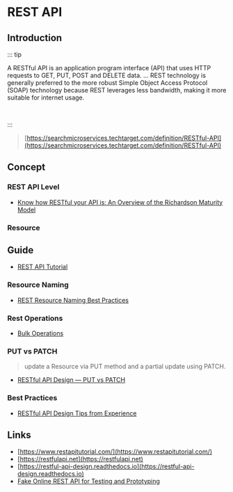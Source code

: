 # REST API

## Introduction

::: tip

A RESTful API is an application program interface (API) that uses HTTP requests to GET, PUT, POST and DELETE data. ... REST technology is generally preferred to the more robust Simple Object Access Protocol (SOAP) technology because REST leverages less bandwidth, making it more suitable for internet usage.

 <br/>

:::

> [https://searchmicroservices.techtarget.com/definition/RESTful-API](https://searchmicroservices.techtarget.com/definition/RESTful-API)

## Concept

### REST API Level

- [Know how RESTful your API is: An Overview of the Richardson Maturity Model](https://developers.redhat.com/blog/2017/09/13/know-how-restful-your-api-is-an-overview-of-the-richardson-maturity-model/)

### Resource

## Guide

- [REST API Tutorial](https://restfulapi.net/)

### Resource Naming

- [REST Resource Naming Best Practices](https://restfulapi.net/resource-naming/)

### Rest Operations

- [Bulk Operations](http://apostolidis.me/bulk-operations/)

### PUT vs PATCH

> update a Resource via PUT method and a partial update using PATCH.

- [RESTful API Design — PUT vs PATCH](https://medium.com/backticks-tildes/restful-api-design-put-vs-patch-4a061aa3ed0b)

### Best Practices

- [RESTful API Design Tips from Experience](https://medium.com/studioarmix/learn-restful-api-design-ideals-c5ec915a430f)

## Links

- [https://www.restapitutorial.com/](https://www.restapitutorial.com/)
- [https://restfulapi.net](https://restfulapi.net)
- [https://restful-api-design.readthedocs.io](https://restful-api-design.readthedocs.io)
- [Fake Online REST API for Testing and Prototyping](https://jsonplaceholder.typicode.com/)
